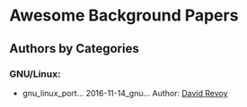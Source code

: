 # Awesome Background Papers

## Authors by Categories

### GNU/Linux:

- gnu_linux_port... 2016-11-14_gnu...
Author: [David Revoy](https://www.davidrevoy.com/article323/gnu-linux-portrait)

